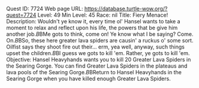 Quest ID: 7724
Web page URL: https://database.turtle-wow.org/?quest=7724
Level: 49
Min Level: 45
Race: nil
Title: Fiery Menace!
Description: Wouldn't ye know it, every time ol' Hansel wants to take a moment to relax and reflect upon his life, the powers that be give him another job.$B$BMe gots to think, come on! Ye know what I be saying? Come. On.$B$BSo, these here greater lava spiders are causin' a ruckus o' some sort. Oilfist says they shoot fire out their... erm, yea well, anyway, such things upset the children.$B$BI guess we gots to kill 'em. Rather, ye gots to kill 'em.
Objective: Hansel Heavyhands wants you to kill 20 Greater Lava Spiders in the Searing Gorge. You can find Greater Lava Spiders in the plateaus and lava pools of the Searing Gorge.$B$BReturn to Hansel Heavyhands in the Searing Gorge when you have killed enough Greater Lava Spiders.
